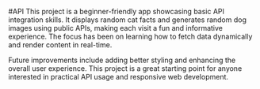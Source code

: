 #API
This project is a beginner-friendly app showcasing basic API integration skills. It displays random cat facts and generates random dog images using public APIs, making each visit a fun and informative experience.
The focus has been on learning how to fetch data dynamically and render content in real-time.

Future improvements include adding better styling and enhancing the overall user experience. 
This project is a great starting point for anyone interested in practical API usage and responsive web development.

